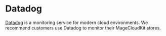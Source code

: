 # Datadog

[Datadog](https://www.datadoghq.com/) is a monitoring service for modern cloud environments. We recommend
customers use Datadog to monitor their MageCloudKit stores.
